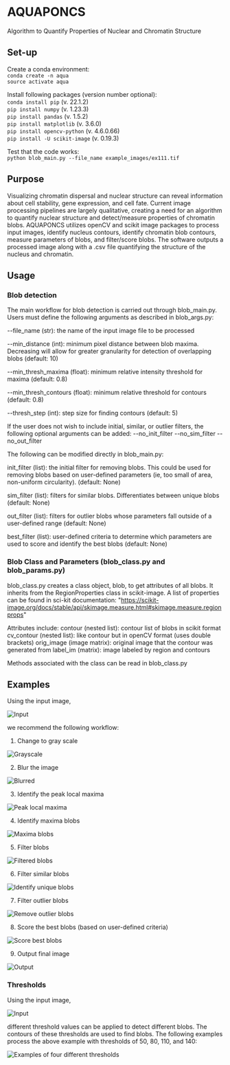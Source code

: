 # AQUAPONCS
Algorithm to Quantify Properties of Nuclear and Chromatin Structure

## Set-up
Create a conda environment:\
`conda create -n aqua`\
`source activate aqua`

Install following packages (version number optional):\
`conda install pip` (v. 22.1.2)\
`pip install numpy` (v. 1.23.3)\
`pip install pandas` (v. 1.5.2)\
`pip install matplotlib` (v. 3.6.0)\
`pip install opencv-python` (v. 4.6.0.66)\
`pip install -U scikit-image` (v. 0.19.3)

Test that the code works:\
`python blob_main.py --file_name example_images/ex111.tif`

## Purpose 
Visualizing chromatin dispersal and nuclear structure can reveal information about cell stability, gene expression, and cell fate. Current image processing pipelines are largely qualitative, creating a need for an algorithm to quantify nuclear structure and detect/measure properties of chromatin blobs. AQUAPONCS utilizes openCV and scikit image packages to process input images, identify nucleus contours, identify chromatin blob contours, measure parameters of blobs, and filter/score blobs. The software outputs a processed image along with a .csv file quantifying the structure of the nucleus and chromatin.  

## Usage
### Blob detection 
The main workflow for blob detection is carried out through blob_main.py. Users must define the following arguments as described in blob_args.py: 

--file_name (str): the name of the input image file to be processed

--min_distance (int): minimum pixel distance between blob maxima. Decreasing will allow for greater granularity for detection of overlapping blobs (default: 10)

--min_thresh_maxima (float): minimum relative intensity threshold for maxima (default: 0.8)

--min_thresh_contours (float): minimum relative threshold for contours (default: 0.8)

--thresh_step (int): step size for finding contours (default: 5)

If the user does not wish to include initial, similar, or outlier filters, the following optional arguments can be added: 
--no_init_filter
--no_sim_filter
--no_out_filter

The following can be modified directly in blob_main.py:

init_filter (list): the initial filter for removing blobs. This could be used for removing blobs based on user-defined parameters (ie, too small of area, non-uniform circularity). (default: None)

sim_filter (list): filters for similar blobs. Differentiates between unique blobs (default: None)

out_filter (list): filters for outlier blobs whose parameters fall outside of a user-defined range (default: None) 

best_filter (list): user-defined criteria to determine which parameters are used to score and identify the best blobs (default: None) 

### Blob Class and Parameters (blob_class.py and blob_params.py)
blob_class.py creates a class object, blob, to get attributes of all blobs. It inherits from the RegionProperties class in scikit-image. A list of properties can be found in sci-kit documentation: 
"https://scikit-image.org/docs/stable/api/skimage.measure.html#skimage.measure.regionprops"

Attributes include:
contour (nested list): contour list of blobs in scikit format
cv_contour (nested list): like contour but in openCV format (uses double brackets)
orig_image (image matrix): original image that the contour was generated from
label_im (matrix): image labeled by region and contours

Methods associated with the class can be read in blob_class.py

## Examples 
Using the input image,

![Input](./example_images/readme_images/ex6.png)

we recommend the following workflow:
1. Change to gray scale

![Grayscale](./example_images/readme_images/ex6_gray.png)

2. Blur the image

![Blurred](./example_images/readme_images/ex6_blur.png)

3. Identify the peak local maxima

![Peak local maxima](./example_images/readme_images/ex6_peaklocalmax.png)

4. Identify maxima blobs

![Maxima blobs](./example_images/readme_images/ex6_maximablobs.png)

5. Filter blobs

![Filtered blobs](./example_images/readme_images/ex6_filtered.png)

6. Filter similar blobs

![Identify unique blobs](./example_images/readme_images/ex6_similar.png)

7. Filter outlier blobs

![Remove outlier blobs](./example_images/readme_images/ex6_outlier.png)

8. Score the best blobs (based on user-defined criteria)

![Score best blobs](./example_images/readme_images/ex6_best.png)

9. Output final image

![Output](./example_images/readme_images/ex6_final.png)

### Thresholds
Using the input image,

![Input](./example_images/readme_images/ex3.png)

different threshold values can be applied to detect different blobs. The contours of these thresholds are used to find blobs. The following examples process the above example with thresholds of 50, 80, 110, and 140:

![Examples of four different thresholds](./example_images/readme_images/ex3_thresholds50_80_110_140.png)
